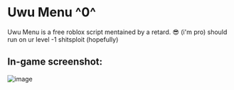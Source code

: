 # Uwu Menu ^0^
Uwu Menu is a free roblox script mentained by a retard. 😎 (i'm pro) should run on ur level -1 shitsploit (hopefully)

## In-game screenshot:

![image](https://github.com/user-attachments/assets/981fb583-ca42-4dc7-82e4-f3ec33daf537)
